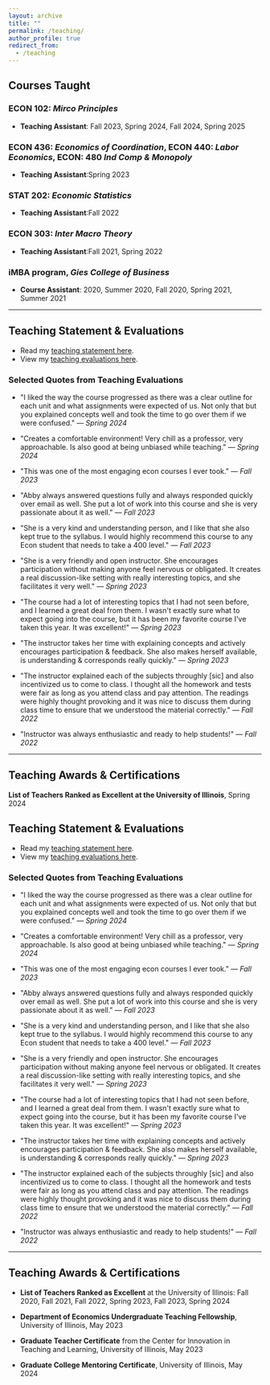 ```yaml
---
layout: archive
title: ""
permalink: /teaching/
author_profile: true
redirect_from:
  - /teaching
---
```


## Courses Taught
### ECON 102: *Mirco Principles*
- **Teaching Assistant**: Fall 2023, Spring 2024, Fall 2024, Spring 2025

### ECON 436: *Economics of Coordination*, ECON 440: *Labor Economics*, ECON: 480 *Ind Comp & Monopoly*
- **Teaching Assistant**:Spring 2023

### STAT 202: *Economic Statistics*
- **Teaching Assistant**:Fall 2022

### ECON 303: *Inter Macro Theory*
- **Teaching Assistant**:Fall 2021, Spring 2022

### iMBA program, *Gies College of Business*
- **Course Assistant**: 2020, Summer 2020, Fall 2020, Spring 2021, Summer 2021
---

## Teaching Statement & Evaluations
- Read my [teaching statement here](link-to-statement).
- View my [teaching evaluations here](link-to-evaluations).

### Selected Quotes from Teaching Evaluations

- "I liked the way the course progressed as there was a clear outline for each unit and what assignments were expected of us. Not only that but you explained concepts well and took the time to go over them if we were confused." — *Spring 2024*

- "Creates a comfortable environment! Very chill as a professor, very approachable. Is also good at being unbiased while teaching." — *Spring 2024*

- "This was one of the most engaging econ courses I ever took." — *Fall 2023*

- "Abby always answered questions fully and always responded quickly over email as well. She put a lot of work into this course and she is very passionate about it as well." — *Fall 2023*

- "She is a very kind and understanding person, and I like that she also kept true to the syllabus. I would highly recommend this course to any Econ student that needs to take a 400 level." — *Fall 2023*

- "She is a very friendly and open instructor. She encourages participation without making anyone feel nervous or obligated. It creates a real discussion-like setting with really interesting topics, and she facilitates it very well." — *Spring 2023*

- "The course had a lot of interesting topics that I had not seen before, and I learned a great deal from them. I wasn't exactly sure what to expect going into the course, but it has been my favorite course I've taken this year. It was excellent!" — *Spring 2023*

- "The instructor takes her time with explaining concepts and actively encourages participation & feedback. She also makes herself available, is understanding & corresponds really quickly." — *Spring 2023*

- "The instructor explained each of the subjects throughly [sic] and also incentivized us to come to class. I thought all the homework and tests were fair as long as you attend class and pay attention. The readings were highly thought provoking and it was nice to discuss them during class time to ensure that we understood the material correctly." — *Fall 2022*

- "Instructor was always enthusiastic and ready to help students!" — *Fall 2022*
---

## Teaching Awards & Certifications
**List of Teachers Ranked as Excellent at the University of Illinois**, Spring 2024













## Teaching Statement & Evaluations

- Read my [teaching statement here](link-to-statement).
- View my [teaching evaluations here](link-to-evaluations).

### Selected Quotes from Teaching Evaluations

- "I liked the way the course progressed as there was a clear outline for each unit and what assignments were expected of us. Not only that but you explained concepts well and took the time to go over them if we were confused." — *Spring 2024*

- "Creates a comfortable environment! Very chill as a professor, very approachable. Is also good at being unbiased while teaching." — *Spring 2024*

- "This was one of the most engaging econ courses I ever took." — *Fall 2023*

- "Abby always answered questions fully and always responded quickly over email as well. She put a lot of work into this course and she is very passionate about it as well." — *Fall 2023*

- "She is a very kind and understanding person, and I like that she also kept true to the syllabus. I would highly recommend this course to any Econ student that needs to take a 400 level." — *Fall 2023*

- "She is a very friendly and open instructor. She encourages participation without making anyone feel nervous or obligated. It creates a real discussion-like setting with really interesting topics, and she facilitates it very well." — *Spring 2023*

- "The course had a lot of interesting topics that I had not seen before, and I learned a great deal from them. I wasn't exactly sure what to expect going into the course, but it has been my favorite course I've taken this year. It was excellent!" — *Spring 2023*

- "The instructor takes her time with explaining concepts and actively encourages participation & feedback. She also makes herself available, is understanding & corresponds really quickly." — *Spring 2023*

- "The instructor explained each of the subjects throughly [sic] and also incentivized us to come to class. I thought all the homework and tests were fair as long as you attend class and pay attention. The readings were highly thought provoking and it was nice to discuss them during class time to ensure that we understood the material correctly." — *Fall 2022*

- "Instructor was always enthusiastic and ready to help students!" — *Fall 2022*

---

## Teaching Awards & Certifications

- **List of Teachers Ranked as Excellent** at the University of Illinois: Fall 2020, Fall 2021, Fall 2022, Spring 2023, Fall 2023, Spring 2024

- **Department of Economics Undergraduate Teaching Fellowship**, University of Illinois, May 2023

- **Graduate Teacher Certificate** from the Center for Innovation in Teaching and Learning, University of Illinois, May 2023

- **Graduate College Mentoring Certificate**, University of Illinois, May 2024














